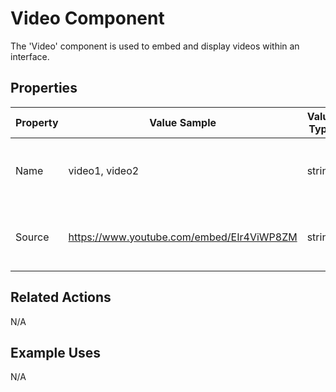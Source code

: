 # Video Component

The 'Video' component is used to embed and display videos within an interface.

## Properties

| Property         | Value Sample      | Value Type | Description                                                            |
|------------------|-------------------|------------|------------------------------------------------------------------------|
| Name             | video1, video2    | string     | Specifies the name or identifier of the video component.                |
| Source           | https://www.youtube.com/embed/EIr4ViWP8ZM     | string     | Specifies the source URL of the video to be displayed.     |

## Related Actions

N/A

## Example Uses

N/A
